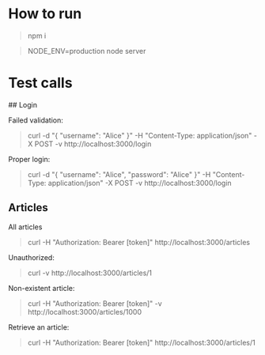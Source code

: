 # How to run

> npm i

> NODE_ENV=production node server

# Test calls

## Login

Failed validation:
> curl -d "{ \"username\": \"Alice\" }" -H "Content-Type: application/json" -X POST -v http://localhost:3000/login

Proper login:
> curl -d "{ \"username\": \"Alice\", \"password\": \"Alice\" }" -H "Content-Type: application/json" -X POST -v http://localhost:3000/login

## Articles

All articles
> curl -H "Authorization: Bearer [token]" http://localhost:3000/articles

Unauthorized:
> curl -v http://localhost:3000/articles/1

Non-existent article:
> curl -H "Authorization: Bearer [token]" -v http://localhost:3000/articles/1000

Retrieve an article:
> curl -H "Authorization: Bearer [token]" http://localhost:3000/articles/1

